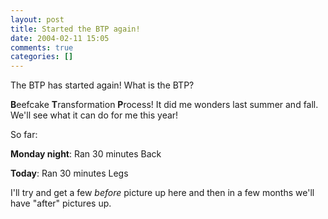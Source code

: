 ```yaml
---
layout: post
title: Started the BTP again!
date: 2004-02-11 15:05
comments: true
categories: []
---
```

The BTP has started again! What is the BTP?

<b>B</b>eefcake <b>T</b>ransformation <b>P</b>rocess! It did me wonders last summer and fall. We'll see what it can do for me this year!

So far: 

<b>Monday night</b>:
Ran 30 minutes
Back

<b>Today</b>:
Ran 30 minutes
Legs

I'll try and get a few <i>before</i> picture up here and then in a few months we'll have "after" pictures up.
